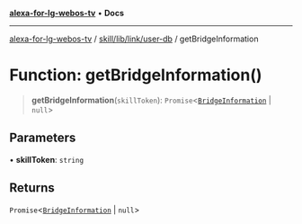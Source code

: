 [**alexa-for-lg-webos-tv**](../../../../../README.md) • **Docs**

***

[alexa-for-lg-webos-tv](../../../../../modules.md) / [skill/lib/link/user-db](../README.md) / getBridgeInformation

# Function: getBridgeInformation()

> **getBridgeInformation**(`skillToken`): `Promise`\<[`BridgeInformation`](../type-aliases/BridgeInformation.md) \| `null`\>

## Parameters

• **skillToken**: `string`

## Returns

`Promise`\<[`BridgeInformation`](../type-aliases/BridgeInformation.md) \| `null`\>
